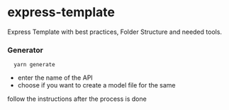 # express-template
Express Template with best practices, Folder Structure and needed tools. 

### Generator

```
  yarn generate
```

- enter the name of the API
- choose if you want to create a model file for the same

follow the instructions after the process is done
